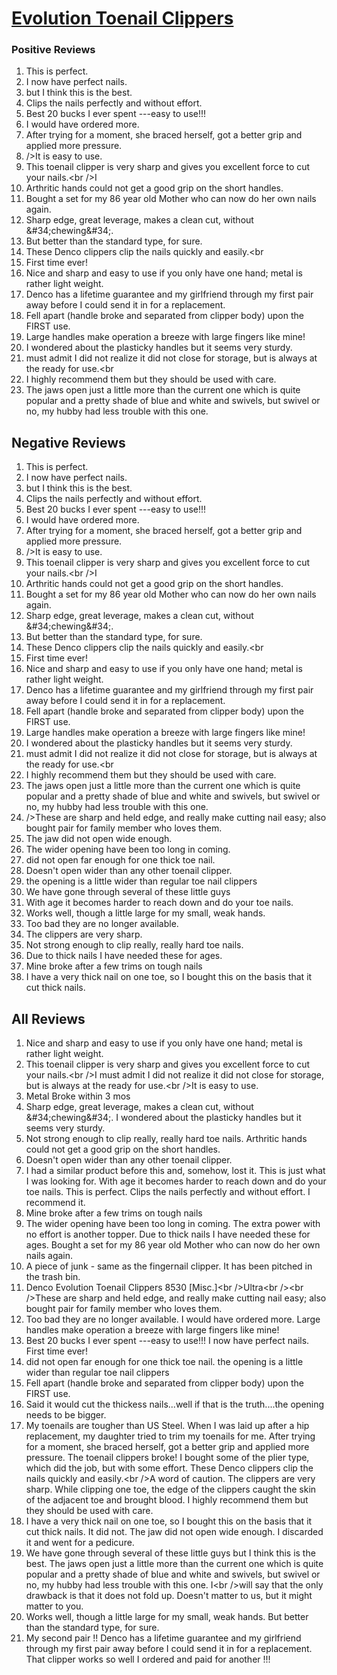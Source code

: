 # [Evolution Toenail Clippers](https://products.checkmycream.com/products/Evolution-Toenail-Clippers.html)

### Positive Reviews

<ol>
      <li>This is perfect.  </li>
      <li>I now have perfect nails.  </li>
      <li>but I think this is the best.</li>
      <li>Clips the nails perfectly and without effort.  </li>
      <li>Best 20 bucks I ever spent ---easy to use!!!  </li>
      <li>I would have ordered more.  </li>
      <li>After trying for a moment, she braced herself, got a better grip and applied more pressure.</li>
      <li>/&gt;It is easy to use.</li>
      <li>This toenail clipper is very sharp and gives you excellent force to cut your nails.&lt;br /&gt;I</li>
      <li>Arthritic hands could not get a good grip on the short handles.</li>
      <li>Bought a set for my 86 year old Mother who can now do her own nails again.</li>
      <li>Sharp edge, great leverage, makes a clean cut, without &amp;#34;chewing&amp;#34;.</li>
      <li>But better than the standard type, for sure.</li>
      <li>These Denco clippers clip the nails quickly and easily.&lt;br</li>
      <li>First time ever!</li>
      <li>Nice and sharp and easy to use if you only have one hand; metal is rather light weight.</li>
      <li>Denco has a lifetime guarantee and my girlfriend through my first pair away before I could send it in for a replacement.</li>
      <li>Fell apart (handle broke and separated from clipper body) upon the FIRST use.</li>
      <li>Large handles make operation a breeze with large fingers like mine!</li>
      <li>I wondered about the plasticky handles but it seems very sturdy.</li>
      <li>must admit I did not realize it did not close for storage, but is always at the ready for use.&lt;br</li>
      <li>I highly recommend them but they should be used with care.</li>
      <li>The jaws open just a little more than the current one which is quite popular and a pretty shade of blue and white and swivels, but swivel or no, my hubby had less trouble with this one.</li>
</ol>


<h2>Negative Reviews</h2>
<ol>
<li> This is perfect.  </li>
<li> I now have perfect nails.  </li>
<li> but I think this is the best.</li>
<li> Clips the nails perfectly and without effort.  </li>
<li> Best 20 bucks I ever spent ---easy to use!!!  </li>
<li> I would have ordered more.  </li>
<li> After trying for a moment, she braced herself, got a better grip and applied more pressure.</li>
<li> /&gt;It is easy to use.</li>
<li> This toenail clipper is very sharp and gives you excellent force to cut your nails.&lt;br /&gt;I</li>
<li> Arthritic hands could not get a good grip on the short handles.</li>
<li> Bought a set for my 86 year old Mother who can now do her own nails again.</li>
<li> Sharp edge, great leverage, makes a clean cut, without &amp;#34;chewing&amp;#34;.</li>
<li> But better than the standard type, for sure.</li>
<li> These Denco clippers clip the nails quickly and easily.&lt;br</li>
<li> First time ever!</li>
<li> Nice and sharp and easy to use if you only have one hand; metal is rather light weight.</li>
<li> Denco has a lifetime guarantee and my girlfriend through my first pair away before I could send it in for a replacement.</li>
<li> Fell apart (handle broke and separated from clipper body) upon the FIRST use.</li>
<li> Large handles make operation a breeze with large fingers like mine!</li>
<li> I wondered about the plasticky handles but it seems very sturdy.</li>
<li> must admit I did not realize it did not close for storage, but is always at the ready for use.&lt;br</li>
<li> I highly recommend them but they should be used with care.</li>
<li> The jaws open just a little more than the current one which is quite popular and a pretty shade of blue and white and swivels, but swivel or no, my hubby had less trouble with this one.</li>
<li> /&gt;These are sharp and held edge, and really make cutting nail easy; also bought pair for family member who loves them.</li>
<li> The jaw did not open wide enough.</li>
<li> The wider opening have been too long in coming.</li>
<li> did not open far enough for one thick toe nail.</li>
<li> Doesn&#x27;t open wider than any other toenail clipper.</li>
<li> the opening is a little wider than regular toe nail clippers</li>
<li> We have gone through several of these little guys</li>
<li> With age it becomes harder to reach down and do your toe nails.  </li>
<li> Works well, though a little large for my small, weak hands.  </li>
<li> Too bad they are no longer available.  </li>
<li> The clippers are very sharp.</li>
<li> Not strong enough to clip really, really hard toe nails.  </li>
<li> Due to thick nails I have needed these for ages.</li>
<li> Mine broke after a few trims on tough nails</li>
<li> I have a very thick nail on one toe, so I bought this on the basis that it cut thick nails.</li>
</ol>

<h2>All Reviews</h2>

<ol>
    <li> Nice and sharp and easy to use if you only have one hand; metal is rather light weight.</li>
    <li> This toenail clipper is very sharp and gives you excellent force to cut your nails.&lt;br /&gt;I must admit I did not realize it did not close for storage, but is always at the ready for use.&lt;br /&gt;It is easy to use.</li>
    <li> Metal Broke within 3 mos</li>
    <li> Sharp edge, great leverage, makes a clean cut, without &amp;#34;chewing&amp;#34;. I wondered about the plasticky handles but it seems very sturdy.</li>
    <li> Not strong enough to clip really, really hard toe nails.  Arthritic hands could not get a good grip on the short handles.</li>
    <li> Doesn&#x27;t open wider than any other toenail clipper.</li>
    <li> I had a similar product before this and, somehow, lost it.  This is just what I was looking for.  With age it becomes harder to reach down and do your toe nails.  This is perfect.  Clips the nails perfectly and without effort.  I recommend it.</li>
    <li> Mine broke after a few trims on tough nails</li>
    <li> The wider opening have been too long in coming. The extra power with no effort is another topper. Due to thick nails I have needed these for ages. Bought a set for my 86 year old Mother who can now do her own nails again.</li>
    <li> A piece of junk - same as the fingernail clipper. It has been pitched in the trash bin.</li>
    <li> Denco Evolution Toenail Clippers 8530 [Misc.]&lt;br /&gt;Ultra&lt;br /&gt;&lt;br /&gt;These are sharp and held edge, and really make cutting nail easy; also bought pair for family member who loves them.</li>
    <li> Too bad they are no longer available.  I would have ordered more.  Large handles make operation a breeze with large fingers like mine!</li>
    <li> Best 20 bucks I ever spent ---easy to use!!!  I now have perfect nails.  First time ever!</li>
    <li> did not open far enough for one thick toe nail. the opening is a little wider than regular toe nail clippers</li>
    <li> Fell apart (handle broke and separated from clipper body) upon the FIRST use.</li>
    <li> Said it would cut the thickess nails...well if that is the truth....the opening needs to be bigger.</li>
    <li> My toenails are tougher than US Steel. When I was laid up after a hip replacement, my daughter tried to trim my toenails for me. After trying for a moment, she braced herself, got a better grip and applied more pressure. The toenail clippers broke! I bought some of the plier type, which did the job, but with some effort. These Denco clippers clip the nails quickly and easily.&lt;br /&gt;A word of caution. The clippers are very sharp. While clipping one toe, the edge of the clippers caught the skin of the adjacent toe and brought blood. I highly recommend them but they should be used with care.</li>
    <li> I have a very thick nail on one toe, so I bought this on the basis that it cut thick nails. It did not. The jaw did not open wide enough. I discarded it and went for a pedicure.</li>
    <li> We have gone through several of these little guys but I think this is the best. The jaws open just a little more than the current one which is quite popular and a pretty shade of blue and white and swivels, but swivel or no, my hubby had less trouble with this one. I&lt;br /&gt;will say that the only drawback is that it does not fold up. Doesn&#x27;t matter to us, but it might matter to you.</li>
    <li> Works well, though a little large for my small, weak hands.  But better than the standard type, for sure.</li>
    <li> My second pair !! Denco has a lifetime guarantee and my girlfriend through my first pair away before I could send it in for a replacement. That clipper works so well I ordered and paid for another !!!</li>
</ol>




